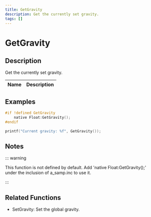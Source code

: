 ```yaml
---
title: GetGravity
description: Get the currently set gravity.
tags: []
---
```


# GetGravity

## Description

Get the currently set gravity.

| Name | Description |
| ---- | ----------- |


## Examples

```c
#if !defined GetGravity
    native Float:GetGravity();
#endif
 
printf("Current gravity: %f", GetGravity());
```

## Notes

::: warning

This function is not defined by default. Add 'native Float:GetGravity();' under the inclusion of a_samp.inc to use it.

:::

## Related Functions

- SetGravity: Set the global gravity.
